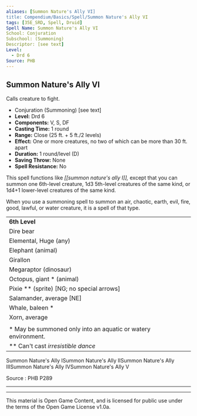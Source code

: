 ```yaml
---
aliases: [Summon Nature's Ally VI]
title: Compendium/Basics/Spell/Summon Nature's Ally VI
tags: [35E_SRD, Spell, Druid]
Spell Name: Summon Nature's Ally VI
School: Conjuration
Subschool: (Summoning)
Descriptor: [see text]
Level:
  - Drd 6
Source: PHB
---
```



## Summon Nature's Ally VI

Calls creature to fight.

*   Conjuration (Summoning) [see text]
*   **Level:** Drd 6
*   **Components:** V, S, DF
*   **Casting Time:** 1 round
*   **Range:** Close (25 ft. + 5 ft./2 levels)
*   **Effect:** One or more creatures, no two of which can be more than 30 ft. apart
*   **Duration:** 1 round/level (D)
*   **Saving Throw:** None
*   **Spell Resistance:** No

This spell functions like <i>[[summon nature's ally I]],</i> except that you can summon one 6th-level creature, 1d3 5th-level creatures of the same kind, or 1d4+1 lower-level creatures of the same kind.

When you use a summoning spell to summon an air, chaotic, earth, evil, fire, good, lawful, or water creature, it is a spell of that type.

<table> <tr decoration="underline"> <td> <b>6th Level</b> </td> </tr> <tr> <td> Dire bear </td> </tr> <tr> <td> Elemental, Huge (any) </td> </tr> <tr> <td> Elephant (animal) </td> </tr> <tr> <td> Girallon </td> </tr> <tr> <td> Megaraptor (dinosaur) </td> </tr> <tr> <td> Octopus, giant * (animal) </td> </tr> <tr> <td> Pixie ** (sprite) [NG; no special arrows] </td> </tr> <tr> <td> Salamander, average [NE] </td> </tr> <tr> <td> Whale, baleen * </td> </tr> <tr> <td> Xorn, average </td> </tr> <tr><td></td></tr> <tr> <td> * May be summoned only into an aquatic or watery environment. </td> </tr> <tr> <td> ** Can't cast <i>irresistible dance</i> </td> </tr> </table><linklist><link class="spelldesc" recordname="spelldesc.summonnaturesallyi@3.5E Spells">Summon Nature's Ally I<link class="spelldesc" recordname="spelldesc.summonnaturesallyii@3.5E Spells">Summon Nature's Ally II<link class="spelldesc" recordname="spelldesc.summonnaturesallyiii@3.5E Spells">Summon Nature's Ally III<link class="spelldesc" recordname="spelldesc.summonnaturesallyiv@3.5E Spells">Summon Nature's Ally IV<link class="spelldesc" recordname="spelldesc.summonnaturesallyv@3.5E Spells">Summon Nature's Ally V</linklist>

Source : PHB P289

---

---

This material is Open Game Content, and is licensed for public use under
the terms of the Open Game License v1.0a.
